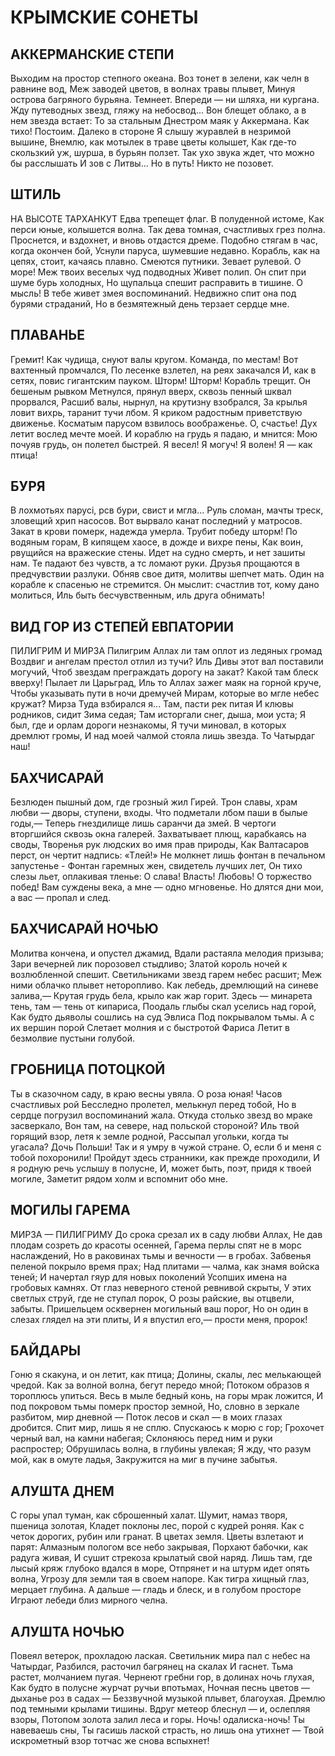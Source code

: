 # КРЫМСКИЕ СОНЕТЫ

## АККЕРМАНСКИЕ СТЕПИ

Выходим на простор степного океана.
Воз тонет в зелени, как челн в равнине вод,
Меж заводей цветов, в волнах травы плывет, 
Минуя острова багряного бурьяна.
Темнеет. Впереди — ни шляха, ни кургана.
Жду путеводных звезд, гляжу на небосвод...
Вон блещет облако, а в нем звезда встает:
То за стальным Днестром маяк у Аккермана.
Как тихо! Постоим. Далеко в стороне 
Я слышу журавлей в незримой вышине,
Внемлю, как мотылек в траве цветы колышет,
Как где-то скользкий уж, шурша, в бурьян ползет. 
Так ухо звука ждет, что можно бы расслышать 
И зов с Литвы... Но в путь! Никто не позовет.

## ШТИЛЬ

НА ВЫСОТЕ ТАРХАНКУТ
Едва трепещет флаг. В полуденной истоме,
Как перси юные, колышется волна.
Так дева томная, счастливых грез полна. 
Проснется, и вздохнет, и вновь отдастся дреме.
Подобно стягам в час, когда окончен бой,
Уснули паруса, шумевшие недавно.
Корабль, как на цепях, стоит, качаясь плавно. 
Смеются путники. Зевает рулевой.
О море! Меж твоих веселых чуд подводных 
Живет полип. Он спит при шуме бурь холодных, 
Но щупальца спешит расправить в тишине.
О мысль! В тебе живет змея воспоминаний. 
Недвижно спит она под бурями страданий,
Но в безмятежный день терзает сердце мне.

## ПЛАВАНЬЕ

Гремит! Как чудища, снуют валы кругом. 
Команда, по местам! Вот вахтенный промчался, 
По лесенке взлетел, на реях закачался 
И, как в сетях, повис гигантским пауком.
Шторм! Шторм! Корабль трещит. Он бешеным рывком
Метнулся, прянул вверх, сквозь пенный шквал прорвался,
Расшиб валы, нырнул, на крутизну взобрался, 
За крылья ловит вихрь, таранит тучи лбом.
Я криком радостным приветствую движенье. 
Косматым парусом взвилось воображенье.
О, счастье! Дух летит вослед мечте моей.
И кораблю на грудь я падаю, и мнится:
Мою почуяв грудь, он полетел быстрей.
Я весел! Я могуч! Я волен! Я — как птица!

## БУРЯ

В лохмотьях парусі, рсв бури, свист и мгла...
Руль сломан, мачты треск, зловещий хрип насосов. 
Вот вырвало канат последний у матросов.
Закат в крови померк, надежда умерла.
Трубит победу шторм! По водяным горам,
В кипящем хаосе, в дожде и вихре пены,
Как воин, рвущийся на вражеские стены.
Идет на судно смерть, и нет зашиты нам.
Те падают без чувств, а тс ломают руки.
Друзья прощаются в предчувствии разлуки.
Обняв свое дитя, молитвы шепчет мать.
Один на корабле к спасенью не стремится.
Он мыслит: счастлив тот, кому дано молиться,
Иль быть бесчувственным, иль друга обнимать!

## ВИД ГОР ИЗ СТЕПЕЙ ЕВПАТОРИИ

ПИЛИГРИМ И МИРЗА
Пилигрим
Аллах ли там оплот из ледяных громад 
Воздвиг и ангелам престол отлил из тучи?
Иль Дивы этот вал поставили могучий,
Чтоб звездам преграждать дорогу на закат?
Какой там блеск вверху! Пылает ли Царьград, 
Иль то Аллах зажег маяк на горной круче, 
Чтобы указывать пути в ночи дремучей 
Мирам, которые во мгле небес кружат?
Мирза
Туда взбирался я... Там, пасти рек питая 
И клювы родников, сидит Зима седая;
Там исторгали снег, дыша, мои уста;
Я был, где и орлам дороги незнакомы,
Я тучи миновал, в которых дремлют громы,
И над моей чалмой стояла лишь звезда.
То Чатырдаг наш!

## БАХЧИСАРАЙ

Безлюден пышный дом, где грозный жил Гирей. 
Трон славы, храм любви — дворы, ступени, входы. 
Что подметали лбом паши в былые годы,—
Теперь гнездилище лишь саранчи да змей.
В чертоги вторгшийся сквозь окна галерей. 
Захватывает плющ, карабкаясь на своды,
Творенья рук людских во имя прав природы,
Как Валтасаров перст, он чертит надпись: «Тлей!»
Не молкнет лишь фонтан в печальном запустенье - 
Фонтан гаремных жен, свидетель лучших лет,
Он тихо слезы льет, оплакивая тленье:
О слава! Власть! Любовь! О торжество побед!
Вам суждены века, а мне — одно мгновенье.
Но длятся дни мои, а вас — пропал и след.

## БАХЧИСАРАЙ НОЧЬЮ

Молитва кончена, и опустел джамид,
Вдали растаяла мелодия призыва;
Зари вечерней лик порозовел стыдливо;
Златой король ночей к возлюбленной спешит.
Светильниками звезд гарем небес расшит;
Меж ними облачко плывет неторопливо.
Как лебедь, дремлющий на синеве залива,— 
Крутая грудь бела, крыло как жар горит.
Здесь — минарета тень, там — тень от кипариса, 
Поодаль глыбы скал уселись над горой,
Как будто дьяволы сошлись на суд Эвлиса
Под покрывалом тьмы. А с их вершин порой 
Слетает молния и с быстротой Фариса 
Летит в безмолвие пустыни голубой.

## ГРОБНИЦА ПОТОЦКОЙ

Ты в сказочном саду, в краю весны увяла.
О роза юная! Часов счастливых рой 
Бесследно пролетел, мелькнул перед тобой,
Но в сердце погрузил воспоминаний жала.
Откуда столько звезд во мраке засверкало,
Вон там, на севере, над польской стороной?
Иль твой горящий взор, летя к земле родной, 
Рассыпал угольки, когда ты угасала?
Дочь Польши! Так и я умру в чужой стране.
О, если б и меня с тобой похоронили!
Пройдут здесь странники, как прежде проходили,
И я родную речь услышу в полусне,
И, может быть, поэт, придя к твоей могиле, 
Заметит рядом холм и вспомнит обо мне.

## МОГИЛЫ ГАРЕМА

МИРЗА — ПИЛИГРИМУ
До срока срезал их в саду любви Аллах,
Не дав плодам созреть до красоты осенней, 
Гарема перлы спят не в морс наслаждений,
Но в раковинах тьмы и вечности — в гробах.
Забвенья пеленой покрыло время прах;
Над плитами — чалма, как знамя войска теней; 
И начертал гяур для новых поколений 
Усопших имена на гробовых камнях.
От глаз неверного стеной ревнивой скрыты,
У этих светлых струй, где не ступал порок,
О розы райские, вы отцвели, забыты.
Пришельцем осквернен могильный ваш порог, 
Но он один в слезах глядел на эти плиты,
И я впустил его,— прости меня, пророк!

## БАЙДАРЫ

Гоню я скакуна, и он летит, как птица;
Долины, скалы, лес мелькающей чредой.
Как за волной волна, бегут передо мной;
Потоком образов я тороплюсь упиться.
Весь в мыле бедный конь, на горы мрак ложится,
И под покровом тьмы померк простор земной,
Но, словно в зеркале разбитом, мир дневной — 
Поток лесов и скал — в моих глазах дробится.
Спит мир, лишь я не сплю. Спускаюсь к морю с гор; 
Грохочет черный вал, на камни набегая;
Склоняюсь перед ним и руки распростер;
Обрушилась волна, в глубины увлекая;
Я жду, что разум мой, как в омуте ладья,
Закружится на миг в пучине забытья. 

## АЛУШТА ДНЕМ

С горы упал туман, как сброшенный халат.
Шумит, намаз творя, пшеница золотая,
Кладет поклоны лес, порой с кудрей роняя.
Как с четок дорогих, рубин или гранат.
В цветах земля. Цветы взлетают и парят: 
Алмазным пологом все небо закрывая,
Порхают бабочки, как радуга живая,
И сушит стрекоза крылатый свой наряд.
Лишь там, где лысый кряж глубоко вдался в море, 
Отпрянет и на штурм идет опять волна,
Угрозу для земли тая в своем напоре.
Как тигра хищный глаз, мерцает глубина.
А дальше — гладь и блеск, и в голубом просторе 
Играют лебеди близ мирного челна. 

## АЛУШТА НОЧЬЮ

Повеял ветерок, прохладою лаская.
Светильник мира пал с небес на Чатырдаг, 
Разбился, расточил багрянец на скалах 
И гаснет. Тьма растет, молчанием пугая.
Чернеют гребни гор, в долинах ночь глухая,
Как будто в полусне журчат ручьи впотьмах, 
Ночная песнь цветов — дыханье роз в садах — 
Беззвучной музыкой плывет, благоухая.
Дремлю под темными крылами тишины.
Вдруг метеор блеснул — и, ослепляя взоры, 
Потопом золота залил леса и горы.
Ночь! одалиска-ночь! Ты навеваешь сны,
Ты гасишь лаской страсть, но лишь она утихнет — 
Твой искрометный взор тотчас же снова вспыхнет!

##
